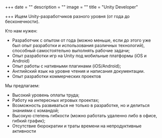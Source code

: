 +++
date = ""
description = ""
image = ""
title = "Unity Developer"

+++
Ищем Unity-разработчиков разного уровня (от года до бесконечности).

Кто нам нужен:  
 - Разработчик с опытом от года (можно меньше, если до этого уже был опыт разработки и использования различных технологий), способный самостоятельно выполнять рабочие задачи;  
 - Опыт разработки игр на Unity под мобильные платформы (iOS и Android)  
 - Опыт работы с нативными плагинами (iOS/Android);  
 - Английский язык на уровне чтения и написания документации.  
 - Опыт разработки коммерческих проектов

Мы предлагаем:  
 - Высокий уровень оплаты труда;  
 - Работу на интересных игровых проектах;  
 - Возможность развиваться не только в разработке, но и делиться знаниями с командой;  
 - Высокую степень гибкости (можно работать удаленно либо в офисе, гибкий график);  
 - Отсутствие бюрократии и траты времени на непродуктивные активности